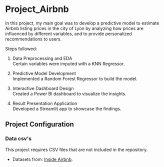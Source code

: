 # Project_Airbnb
In this project, my main goal was to develop a predictive model to estimate Airbnb listing prices in the city of Lyon by analyzing how prices are influenced by different variables, and to provide personalized recommendations to users.

Steps followed: 

1. Data Preprocessing and EDA <br/>
Certain variables were imputed with a KNN Regressor.

2. Predictive Model Development <br/>
Implemented a Random Forest Regressor to build the model.

3. Interactive Dashboard Design <br/>
Created a Power BI dashboard to visualize the insights.

4. Result Presentation Application <br/>
Developed a Streamlit app to showcase the findings.
  
 
## Project Configuration

### Data csv's

This project requires CSV files that are not included in the repository.
- Datasets from: [Inside Airbnb](https://insideairbnb.com/get-the-data/).
